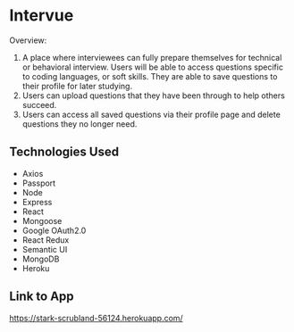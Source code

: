 # Intervue

Overview: 
1) A place where interviewees can fully prepare themselves for technical or behavioral interview. Users will be able to access questions specific to coding languages, or soft skills. They are able to save questions to their profile for later studying.
2) Users can upload questions that they have been through to help others succeed.
3) Users can access all saved questions via their profile page and delete questions they no longer need.

## Technologies Used

- Axios
- Passport
- Node
- Express
- React
- Mongoose
- Google OAuth2.0
- React Redux
- Semantic UI
- MongoDB
- Heroku

## Link to App
https://stark-scrubland-56124.herokuapp.com/

